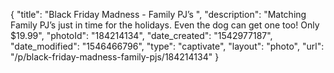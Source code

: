 {
    "title": "Black Friday Madness - Family PJ’s ",
    "description": "Matching Family PJ’s just in time for the holidays. Even the dog can get one too! Only $19.99",
    "photoId": "184214134",
    "date_created": "1542977187",
    "date_modified": "1546466796",
    "type": "captivate",
    "layout": "photo",
    "url": "\/p\/black-friday-madness-family-pjs\/184214134"
}